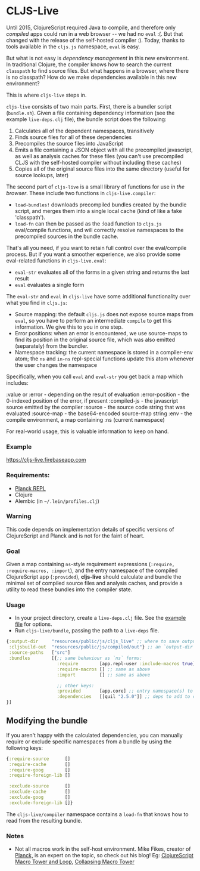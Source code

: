 # CLJS-Live


Until 2015, ClojureScript required Java to compile, and therefore only _compiled_ apps could run in a web browser -- we had no `eval` :(. But that changed with the release of the self-hosted compiler :). Today, thanks to tools available in the `cljs.js` namespace, `eval` is easy.

But what is not easy is _dependency management_ in this new environment. In traditional Clojure, the compiler knows how to search the current `classpath` to find source files. But what happens in a browser, where there is no classpath? How do we make dependencies available in this new environment?

This is where `cljs-live` steps in.

`cljs-live` consists of two main parts. First, there is a bundler script (`bundle.sh`). Given a file containing dependency information (see the example `live-deps.clj` file), the bundle script does the following:

 1. Calculates all of the dependent namespaces, transitively
 2. Finds source files for all of these dependencies
 3. Precompiles the source files into JavaScript
 4. Emits a file containing a JSON object with all the precompiled javascript, as well as analysis caches for these files (you can't use precompiled CLJS with the self-hosted compiler without including these caches)
 5. Copies all of the original source files into the same directory (useful for source lookups, later)

The second part of `cljs-live` is a small library of functions for use _in the browser_. These include two functions in `cljs-live.compiler`:

* `load-bundles!` downloads precompiled bundles created by the bundle script, and merges them into a single local cache (kind of like a fake 'classpath').
* `load-fn` can then be passed as the :load function to `cljs.js` eval/compile functions, and will correctly resolve namespaces to the precompiled sources in the bundle cache.

That's all you need, if you want to retain full control over the eval/compile process. But if you want a smoother experience, we also provide some eval-related functions in `cljs-live.eval`:

* `eval-str` evaluates all of the forms in a given string and returns the last result
* `eval` evaluates a single form

The `eval-str` and `eval` in `cljs-live` have some additional functionality over what you find in `cljs.js`:

- Source mapping: the default `cljs.js` does not expose source maps from `eval`, so you have to perform an intermediate `compile` to get this information. We give this to you in one step.
- Error positions: when an error is encountered, we use source-maps to find its position in the original source file, which was also emitted (separately) from the bundler.
- Namespace tracking: the current namespace is stored in a compiler-env atom; the `ns` and `in-ns` repl-special functions update this atom whenever the user changes the namespace

Specifically, when you call `eval` and `eval-str` you get back a map which includes:

  :value or :error - depending on the result of evaluation
  :error-position  - the 0-indexed position of the error, if present
  :compiled-js     - the javascript source emitted by the compiler
  :source          - the source code string that was evaluated
  :source-map      - the base64-encoded source-map string
  :env             - the compile environment, a map containing :ns (current namespace)

For real-world usage, this is valuable information to keep on hand.


### Example

https://cljs-live.firebaseapp.com

### Requirements:

- [Planck REPL](planck-repl.org)
- Clojure
- Alembic (in `~/.lein/profiles.clj`)


### Warning

This code depends on implementation details of specific versions of ClojureScript and Planck and is not for the faint of heart.

### Goal

Given a map containing `ns`-style requirement expressions (`:require, :require-macros, :import`), and the entry namespace of the compiled ClojureScript app (`:provided`), **cljs-live** should calculate and bundle the minimal set of compiled source files and analysis caches, and provide a utility to read these bundles into the compiler state.

### Usage

- In your project directory, create a `live-deps.clj` file. See the [example file](https://github.com/mhuebert/cljs-live/blob/master/live-deps.clj) for options.
- Run `cljs-live/bundle`, passing the path to a `live-deps` file.

```clj
{:output-dir     "resources/public/js/cljs_live" ;; where to save output files
 :cljsbuild-out  "resources/public/js/compiled/out"} ;; an `output-dir`, for the cljs-live compile step
 :source-paths   ["src"]
 :bundles        [{;; same behaviour as `ns` forms:
                   :require        [app.repl-user :include-macros true]
                   :require-macros [] ;; same as above
                   :import         [] ;; same as above

                   ;; other keys:
                   :provided       [app.core] ;; entry namespace(s) to the _compiled_ app
                   :dependencies   [[quil "2.5.0"]] ;; deps to add to classpath
}]
```


## Modifying the bundle

If you aren't happy with the calculated dependencies, you can manually require or exclude specific namespaces from a bundle by using the following keys:

```clj
{:require-source      []
 :require-cache       []
 :require-goog        []
 :require-foreign-lib []

 :exclude-source      []
 :exclude-cache       []
 :exclude-goog        []
 :exclude-foreign-lib []}
```

The `cljs-live/compiler` namespace contains a `load-fn` that knows how to read from the resulting bundle.

### Notes

- Not all macros work in the self-host environment. Mike Fikes, creator of [Planck,](planck-repl.org) is an expert on the topic, so check out his blog! Eg: [ClojureScript Macro Tower and Loop](http://blog.fikesfarm.com/posts/2015-12-18-clojurescript-macro-tower-and-loop.html), [Collapsing Macro Tower](http://blog.fikesfarm.com/posts/2016-03-04-collapsing-macro-tower.html)
